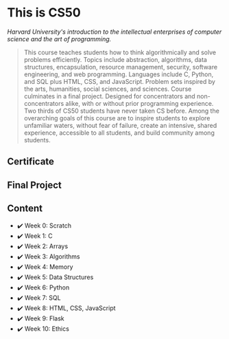 # This is CS50
*Harvard University's introduction to the intellectual enterprises of computer science and the art of programming.*

> This course teaches students how to think algorithmically and solve problems efficiently. Topics include abstraction, algorithms, data structures, encapsulation, resource management, security, software engineering, and web programming. Languages include C, Python, and SQL plus HTML, CSS, and JavaScript. Problem sets inspired by the arts, humanities, social sciences, and sciences. Course culminates in a final project. Designed for concentrators and non-concentrators alike, with or without prior programming experience. Two thirds of CS50 students have never taken CS before. Among the overarching goals of this course are to inspire students to explore unfamiliar waters, without fear of failure, create an intensive, shared experience, accessible to all students, and build community among students.

## Certificate

## Final Project

## Content

- ✔️ Week 0: Scratch
- ✔️ Week 1: C
- ✔️ Week 2: Arrays
- ✔️ Week 3: Algorithms
- ✔️ Week 4: Memory
- ✔️ Week 5: Data Structures
- ✔️ Week 6: Python
- ✔️ Week 7: SQL
- ✔️ Week 8: HTML, CSS, JavaScript
- ✔️ Week 9: Flask
- ✔️ Week 10: Ethics
